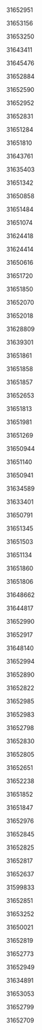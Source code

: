 31652951

31653156

31653250

31643411

31645476

31652884

31652590

31652952

31652831

31651284

31651810

31643761

31635403

31651342

31650858

31651484

31651074

31624418

31624414

31650616

31651720

31651850

31652070

31652018

31628809

31639301

31651861

31651858

31651857

31652653

31651813

31651981

31651269

31650944

31651140

31650941

31634589

31633401

31650791

31651345

31651503

31651134

31651860

31651806

31648662

31644817

31652990

31652917

31648140

31652994

31652890

31652822

31652985

31652983

31652798

31652830

31652805

31652651

31652238

31651852

31651847

31652976

31652845

31652825

31652817

31652637

31599833

31652851

31653252

31650021

31652819

31652773

31652949

31634891

31653053

31652799

31652709

